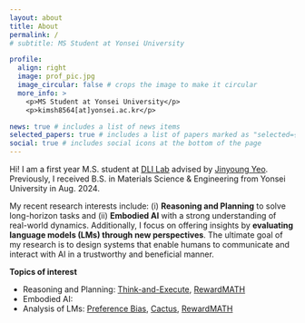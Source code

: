 ```yaml
---
layout: about
title: About
permalink: /
# subtitle: MS Student at Yonsei University

profile:
  align: right
  image: prof_pic.jpg
  image_circular: false # crops the image to make it circular
  more_info: >
    <p>MS Student at Yonsei University</p>
    <p>kimsh8564[at]yonsei.ac.kr</p>

news: true # includes a list of news items
selected_papers: true # includes a list of papers marked as "selected={true}"
social: true # includes social icons at the bottom of the page
---
```


Hi! I am a first year M.S. student at [DLI Lab](https://diyonsei.notion.site/) advised by [Jinyoung Yeo](https://jinyeo.weebly.com/). Previously, I received B.S. in Materials Science & Engineering from Yonsei University in Aug. 2024.

My recent research interests include: (i) **Reasoning and Planning** to solve long-horizon tasks and (ii) **Embodied AI** with a strong understanding of real-world dynamics.
Additionally, I focus on offering insights by **evaluating language models (LMs) through new perspectives**.
The ultimate goal of my research is to design systems that enable humans to communicate and interact with AI in a trustworthy and beneficial manner.

**Topics of interest**
* Reasoning and Planning: [Think-and-Execute](https://arxiv.org/abs/2404.02575), [RewardMATH](https://arxiv.org/abs/2410.01729)
* Embodied AI: 
* Analysis of LMs: [Preference Bias](https://arxiv.org/abs/2402.13211), [Cactus](https://arxiv.org/abs/2407.03103), [RewardMATH](https://arxiv.org/abs/2410.01729)